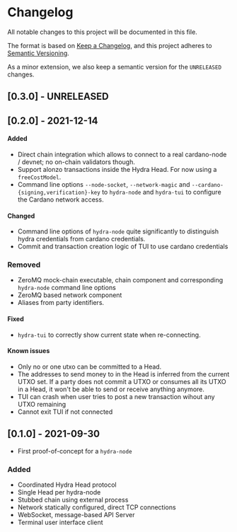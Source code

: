 # Changelog
All notable changes to this project will be documented in this file.

The format is based on [Keep a Changelog](https://keepachangelog.com/en/1.0.0/),
and this project adheres to [Semantic Versioning](https://semver.org/spec/v2.0.0.html).

As a minor extension, we also keep a semantic version for the `UNRELEASED`
changes.

## [0.3.0] - UNRELEASED

## [0.2.0] - 2021-12-14

#### Added
- Direct chain integration which allows to connect to a real cardano-node /
  devnet; no on-chain validators though.
- Support alonzo transactions inside the Hydra Head. For now using a `freeCostModel`.
- Command line options `--node-socket`, `--network-magic` and
  `--cardano-{signing,verification}-key` to `hydra-node` and `hydra-tui` to
  configure the Cardano network access.

#### Changed
- Command line options of `hydra-node` quite significantly to distinguish hydra
  credentials from cardano credentials.
- Commit and transaction creation logic of TUI to use cardano credentials

### Removed
- ZeroMQ mock-chain executable, chain component and corresponding `hydra-node` command line options
- ZeroMQ based network component
- Aliases from party identifiers.

#### Fixed
- `hydra-tui` to correctly show current state when re-connecting.

#### Known issues
- Only no or one utxo can be committed to a Head.
- The addresses to send money to in the Head is inferred from the current UTXO set. If a party does
  not commit a UTXO or consumes all its UTXO in a Head, it won't be able to send or receive anything
  anymore.
- TUI can crash when user tries to post a new transaction wihout any UTXO remaining
- Cannot exit TUI if not connected

## [0.1.0] - 2021-09-30

- First proof-of-concept for a `hydra-node`

### Added
- Coordinated Hydra Head protocol
- Single Head per hydra-node
- Stubbed chain using external process
- Network statically configured, direct TCP connections
- WebSocket, message-based API Server
- Terminal user interface client
